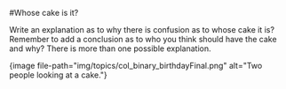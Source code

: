 #Whose cake is it?

Write an explanation as to why there is confusion as to whose cake it is?
Remember to add a conclusion as to who you think should have the cake and why?
There is more than one possible explanation.

{image file-path="img/topics/col_binary_birthdayFinal.png" alt="Two people looking at a cake."}
